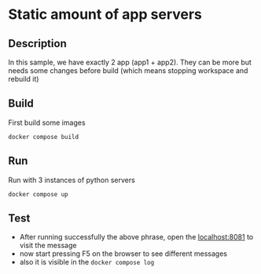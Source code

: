# Static amount of app servers
## Description
In this sample, we have exactly 2 app (app1 + app2). They can be more but needs some changes before build (which means stopping workspace and rebuild it)

## Build
First build some images

`docker compose build`

## Run
Run with 3 instances of python servers

`docker compose up`

## Test
- After running successfully the above phrase, open the [localhost:8081](http://localhost:8081) to visit the message
- now start pressing F5 on the browser to see different messages
- also it is visible in the `docker compose log`